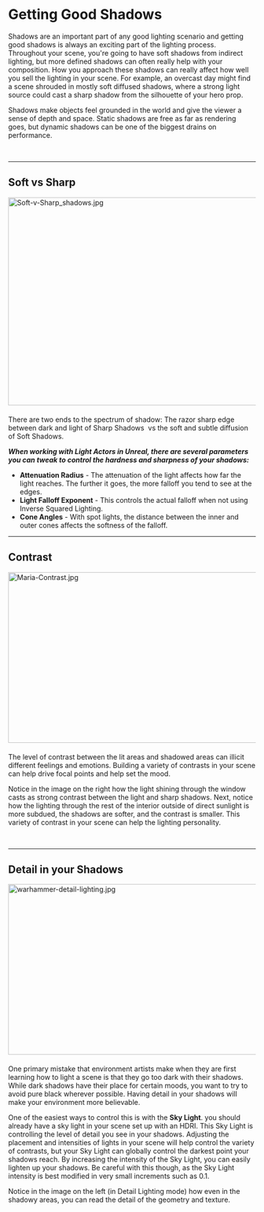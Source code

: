 # Getting Good Shadows

<p>Shadows are an important part of any good lighting scenario and getting good shadows is always an exciting part of the lighting process. Throughout your scene, you're going to have soft shadows from indirect lighting, but more defined shadows can often really help with your composition. How you approach these shadows can really affect how well you sell the lighting in your scene. For example, an overcast day might find a scene shrouded in mostly soft diffused shadows, where a strong light source could cast a sharp shadow from the silhouette of your hero prop.</p>
<p><span>Shadows make objects feel grounded in the world and give the viewer a sense of depth and space. Static shadows are free as far as rendering goes, but dynamic shadows can be one of the biggest drains on performance.</span></p>
<p>&nbsp;</p>
<hr style="clear: both;">
<h2>Soft vs Sharp</h2>
<p><img style="float: right; padding: 0 0 20px 20px;" src="https://vertexschool.instructure.com/courses/18/files/976/preview?verifier=377AQ4jULCD8HCULNalo3umrvccOmpF167gjtYTM" alt="Soft-v-Sharp_shadows.jpg" width="600" height="423" data-api-endpoint="https://vertexschool.instructure.com/api/v1/courses/18/files/976" data-api-returntype="File"></p>
<p>There are two ends to the spectrum of shadow: The razor sharp edge between dark and light of Sharp Shadows&nbsp; vs the soft and subtle diffusion of Soft Shadows.</p>
<p><em><strong>When working with Light Actors in Unreal, there are several parameters you can tweak to control the hardness and sharpness of your shadows:</strong></em></p>
<ul>
<li>
<strong>Attenuation Radius</strong> - The attenuation of the light affects how far the light reaches. The further it goes, the more falloff you tend to see at the edges.</li>
<li>
<strong>Light Falloff Exponent</strong> - This controls the actual falloff when not using Inverse Squared Lighting.</li>
<li>
<strong>Cone Angles</strong> - With spot lights, the distance between the inner and outer cones affects the softness of the falloff.</li>
</ul>
<hr style="clear: both;">
<h2>Contrast</h2>
<p><img style="float: right; padding: 0 0 20px 20px;" src="https://vertexschool.instructure.com/courses/18/files/1011/preview?verifier=1o6vkM35XnMzPa7Kyptiawf6s1Gl92w8UBsWtkb9" alt="Maria-Contrast.jpg" width="600" height="347" data-api-endpoint="https://vertexschool.instructure.com/api/v1/courses/18/files/1011" data-api-returntype="File"></p>
<p>The level of contrast between the lit areas and shadowed areas can illicit different feelings and emotions. Building a variety of contrasts in your scene can help drive focal points and help set the mood.</p>
<p>Notice in the image on the right how the light shining through the window casts as strong contrast between the light and sharp shadows. Next, notice how the lighting through the rest of the interior outside of direct sunlight is more subdued, the shadows are softer, and the contrast is smaller. This variety of contrast in your scene can help the lighting personality.</p>
<p>&nbsp;</p>
<hr style="clear: both;">
<h2>Detail in your Shadows</h2>
<p><img style="float: right; padding: 0 0 20px 20px;" src="https://vertexschool.instructure.com/courses/18/files/1005/preview?verifier=IjyfucUvzObwfvcLuB96vaoqdjRH85iC8CJ7F7Tu" alt="warhammer-detail-lighting.jpg" width="600" height="347" data-api-endpoint="https://vertexschool.instructure.com/api/v1/courses/18/files/1005" data-api-returntype="File"></p>
<p>One primary mistake that environment artists make when they are first learning how to light a scene is that they go too dark with their shadows. While dark shadows have their place for certain moods, you want to try to avoid pure black wherever possible. Having detail in your shadows will make your environment more believable.&nbsp;</p>
<p>One of the easiest ways to control this is with the <strong>Sky Light</strong>. you should already have a sky light in your scene set up with an HDRI. This Sky Light is controlling the level of detail you see in your shadows. Adjusting the placement and intensities of lights in your scene will help control the variety of contrasts, but your Sky Light can globally control the darkest point your shadows reach. By increasing the intensity of the Sky Light, you can easily lighten up your shadows. Be careful with this though, as the Sky Light intensity is best modified in very small increments such as 0.1.</p>
<p>Notice in the image on the left (in Detail Lighting mode) how even in the shadowy areas, you can read the detail of the geometry and texture.</p>